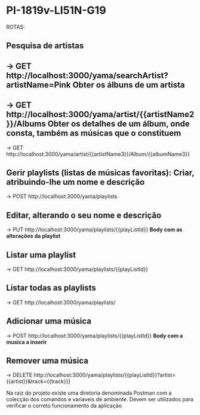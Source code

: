 # PI-1819v-LI51N-G19


ROTAS:

Pesquisa de artistas 
-
 -> GET http://localhost:3000/yama/searchArtist?artistName=Pink
Obter os álbuns de um artista 
-
 -> GET http://localhost:3000/yama/artist/{{artistName2}}/Albums
Obter os detalhes de um álbum, onde consta, também as músicas que o constituem
-
 -> GET http://localhost:3000/yama/artist/{{artistName3}}/Album/{{albumName3}}
 
Gerir playlists (listas de músicas favoritas):
Criar, atribuindo-lhe um nome e descrição
-
 -> POST http://localhost:3000/yama/playlists
 
Editar, alterando o seu nome e descrição
-
-> PUT http://localhost:3000/yama/playlists/{{playListId}}  **Body com as alterações da playlist**

Listar uma playlist 
-
-> GET http://localhost:3000/yama/playlists/{{playListId}}

Listar todas as playlists
-
-> GET http://localhost:3000/yama/playlists/

Adicionar uma música
-
-> POST http://localhost:3000/yama/playlists/{{playListId}}    **Body com a musica a inserir**

Remover uma música
-
-> DELETE http://localhost:3000/yama/playlists/{{playListId}}?artist={{artist}}&track={{track}}}  


Na raiz do projeto existe uma diretoria denominada Postman com a colecção dos comandos e variaveis de ambiente.
Devem ser utilizados para verificar o correto funcionamento da aplicação
